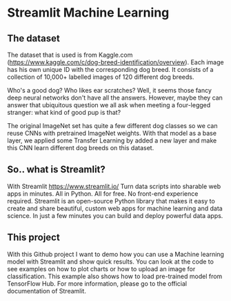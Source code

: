 # Streamlit Machine Learning


## The dataset
The dataset that is used is from Kaggle.com (https://www.kaggle.com/c/dog-breed-identification/overview). Each image has his own unique ID with the corresponding dog breed. It consists of a collection of 10,000+ labelled images of 120 different dog breeds.

Who's a good dog? Who likes ear scratches? Well, it seems those fancy deep neural networks don't have all the answers. However, maybe they can answer that ubiquitous question we all ask when meeting a four-legged stranger: what kind of good pup is that?

The original ImageNet set has quite a few different dog classes so we can reuse CNNs with pretrained ImageNet weights. With that model as a base layer, we applied some Transfer Learning by added a new layer and make this CNN learn different dog breeds on this dataset.

## So.. what is Streamlit?
With Streamlit https://www.streamlit.io/ Turn data scripts into sharable web apps in minutes. All in Python. All for free. No front-end experience required. Streamlit is an open-source Python library that makes it easy to create and share beautiful, custom web apps for machine learning and data science. In just a few minutes you can build and deploy powerful data apps.

## This project
With this Github project I want to demo how you can use a Machine learning model with Streamlit and show quick results. You can look at the code to see examples on how to plot charts or how to upload an image for classification. This example also shows how to load pre-trained model from TensorFlow Hub. For more information, please go to the official documentation of Streamlit.
